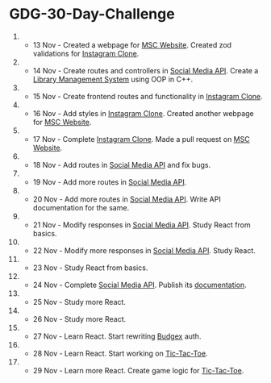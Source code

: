 # GDG-30-Day-Challenge

1. - 13 Nov - Created a webpage for [MSC Website](https://github.com/tejasnasa/MSCMSIT). Created zod validations for [Instagram Clone](https://github.com/tejasnasa/instagram-pern-clone).
2. - 14 Nov - Create routes and controllers in [Social Media API](https://github.com/tejasnasa/social-media-api). Create a [Library Management System](https://github.com/tejasnasa/library-management-oop) using OOP in C++.
3. - 15 Nov - Create frontend routes and functionality in [Instagram Clone](https://github.com/tejasnasa/instagram-pern-clone).
4. - 16 Nov - Add styles in [Instagram Clone](https://github.com/tejasnasa/instagram-pern-clone). Created another webpage for [MSC Website](https://github.com/tejasnasa/MSCMSIT).
5. - 17 Nov - Complete [Instagram Clone](https://github.com/tejasnasa/instagram-pern-clone). Made a pull request on [MSC Website](https://github.com/tejasnasa/MSCMSIT).
6. - 18 Nov - Add routes in [Social Media API](https://github.com/tejasnasa/social-media-api) and fix bugs.
7. - 19 Nov - Add more routes in [Social Media API](https://github.com/tejasnasa/social-media-api).
8. - 20 Nov - Add more routes in [Social Media API](https://github.com/tejasnasa/social-media-api). Write API documentation for the same.
9. - 21 Nov - Modify responses in [Social Media API](https://github.com/tejasnasa/social-media-api). Study React from basics.
10. - 22 Nov - Modify more responses in [Social Media API](https://github.com/tejasnasa/social-media-api). Study React.
11. - 23 Nov - Study React from basics.
12. - 24 Nov - Complete [Social Media API](https://github.com/tejasnasa/social-media-api). Publish its [documentation](https://documenter.getpostman.com/view/38189197/2sAYBRFu47).
13. - 25 Nov - Study more React.
14. - 26 Nov - Study more React.
15. - 27 Nov - Learn React. Start rewriting [Budgex](https://github.com/tejasnasa/budgex-api) auth.
16. - 28 Nov - Learn React. Start working on [Tic-Tac-Toe](https://github.com/tejasnasa/tic-tac-toe).
17. - 29 Nov - Learn more React. Create game logic for [Tic-Tac-Toe](https://github.com/tejasnasa/tic-tac-toe).
